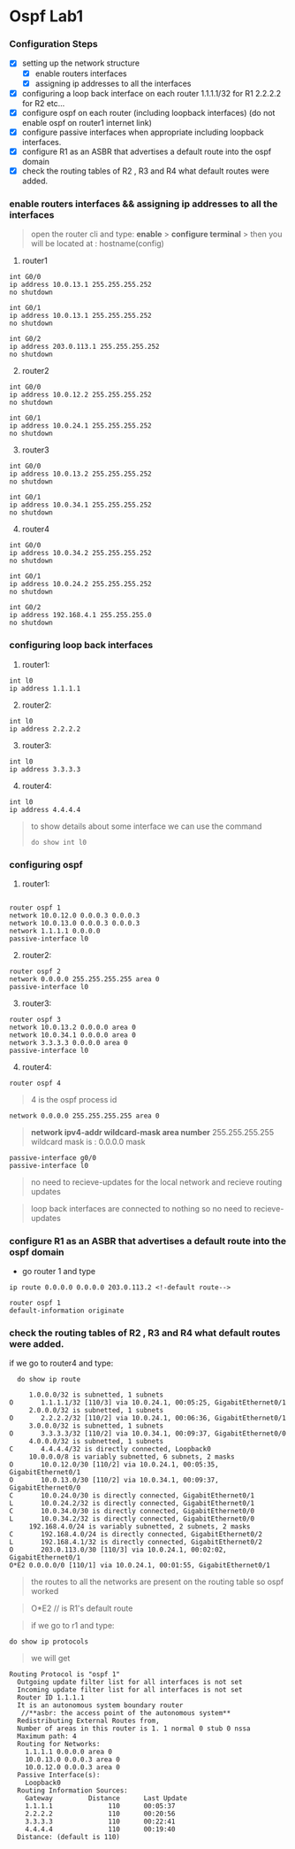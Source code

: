 # Ospf Lab1
### Configuration Steps

* [x] setting up the network structure
  * [x] enable routers interfaces
  * [x] assigning ip addresses to all the interfaces
* [x] configuring a loop back interface on each router 1.1.1.1/32 for R1 2.2.2.2 for R2 etc...
* [x] configure ospf on each router (including loopback interfaces)  (do not enable ospf on router1 internet link)
* [x] configure passive interfaces when appropriate including loopback interfaces.
* [x] configure R1 as an ASBR that advertises a default route into the ospf domain
* [x] check the routing tables of R2 , R3 and R4 what default routes were added.

### enable routers interfaces && assigning ip addresses to all the interfaces
>open the router cli and type: **enable** \> **configure terminal** \> then you will be located at : hostname(config)
1. router1
```
int G0/0 
ip address 10.0.13.1 255.255.255.252
no shutdown
```
```
int G0/1
ip address 10.0.13.1 255.255.255.252
no shutdown
```
```
int G0/2
ip address 203.0.113.1 255.255.255.252
no shutdown
```
2. router2
```
int G0/0 
ip address 10.0.12.2 255.255.255.252
no shutdown
```
```
int G0/1
ip address 10.0.24.1 255.255.255.252
no shutdown
```
3. router3
```
int G0/0 
ip address 10.0.13.2 255.255.255.252
no shutdown
```
```
int G0/1
ip address 10.0.34.1 255.255.255.252
no shutdown
```

4. router4
```
int G0/0 
ip address 10.0.34.2 255.255.255.252
no shutdown
```
```
int G0/1
ip address 10.0.24.2 255.255.255.252
no shutdown
```
```
int G0/2
ip address 192.168.4.1 255.255.255.0
no shutdown
```

###  configuring  loop back interfaces
1. router1:
```
int l0
ip address 1.1.1.1
```
2. router2:
```
int l0
ip address 2.2.2.2
```
3. router3:
```
int l0
ip address 3.3.3.3
```
4. router4:
```
int l0
ip address 4.4.4.4
```
> to show details about some interface we can use the command
> ```
> do show int l0
> ```

### configuring ospf
1. router1:
```

router ospf 1
network 10.0.12.0 0.0.0.3 0.0.0.3
network 10.0.13.0 0.0.0.3 0.0.0.3
network 1.1.1.1 0.0.0.0 
passive-interface l0
```
2. router2:
```
router ospf 2
network 0.0.0.0 255.255.255.255 area 0
passive-interface l0
```
3. router3:
```
router ospf 3
network 10.0.13.2 0.0.0.0 area 0
network 10.0.34.1 0.0.0.0 area 0
network 3.3.3.3 0.0.0.0 area 0
passive-interface l0
```
4. router4:
```
router ospf 4 
```
> 4 is the ospf process id

```
network 0.0.0.0 255.255.255.255 area 0
```

> **network ipv4-addr wildcard-mask area number**
> 255.255.255.255 wildcard mask is : 0.0.0.0 mask
> 
```
passive-interface g0/0
passive-interface l0
```
> no need to recieve-updates for the local network and recieve routing updates

> loop back interfaces are connected to nothing so no need to recieve-updates

### configure R1 as an ASBR that advertises a default route into the ospf domain
* go router 1 and type 
```
ip route 0.0.0.0 0.0.0.0 203.0.113.2 <!-default route-->
```

```
router ospf 1
default-information originate
```
### check the routing tables of R2 , R3 and R4 what default routes were added.

 if we go to router4 and type:
```
  do show ip route

     1.0.0.0/32 is subnetted, 1 subnets
O       1.1.1.1/32 [110/3] via 10.0.24.1, 00:05:25, GigabitEthernet0/1
     2.0.0.0/32 is subnetted, 1 subnets
O       2.2.2.2/32 [110/2] via 10.0.24.1, 00:06:36, GigabitEthernet0/1
     3.0.0.0/32 is subnetted, 1 subnets
O       3.3.3.3/32 [110/2] via 10.0.34.1, 00:09:37, GigabitEthernet0/0
     4.0.0.0/32 is subnetted, 1 subnets
C       4.4.4.4/32 is directly connected, Loopback0
     10.0.0.0/8 is variably subnetted, 6 subnets, 2 masks
O       10.0.12.0/30 [110/2] via 10.0.24.1, 00:05:35, GigabitEthernet0/1
O       10.0.13.0/30 [110/2] via 10.0.34.1, 00:09:37, GigabitEthernet0/0
C       10.0.24.0/30 is directly connected, GigabitEthernet0/1
L       10.0.24.2/32 is directly connected, GigabitEthernet0/1
C       10.0.34.0/30 is directly connected, GigabitEthernet0/0
L       10.0.34.2/32 is directly connected, GigabitEthernet0/0
     192.168.4.0/24 is variably subnetted, 2 subnets, 2 masks
C       192.168.4.0/24 is directly connected, GigabitEthernet0/2
L       192.168.4.1/32 is directly connected, GigabitEthernet0/2
O       203.0.113.0/30 [110/3] via 10.0.24.1, 00:02:02, GigabitEthernet0/1
O*E2 0.0.0.0/0 [110/1] via 10.0.24.1, 00:01:55, GigabitEthernet0/1
```
> the routes to all the networks are present on the routing table 
so ospf worked

>O*E2 // is R1's default route

> if we go to r1 and type: 
```
do show ip protocols
```
>we will get
```
Routing Protocol is "ospf 1"
  Outgoing update filter list for all interfaces is not set 
  Incoming update filter list for all interfaces is not set 
  Router ID 1.1.1.1
  It is an autonomous system boundary router 
   //**asbr: the access point of the autonomous system**
  Redistributing External Routes from,
  Number of areas in this router is 1. 1 normal 0 stub 0 nssa
  Maximum path: 4
  Routing for Networks:
    1.1.1.1 0.0.0.0 area 0
    10.0.13.0 0.0.0.3 area 0
    10.0.12.0 0.0.0.3 area 0
  Passive Interface(s): 
    Loopback0
  Routing Information Sources:  
    Gateway         Distance      Last Update 
    1.1.1.1              110      00:05:37
    2.2.2.2              110      00:20:56
    3.3.3.3              110      00:22:41
    4.4.4.4              110      00:19:40
  Distance: (default is 110)

  ```




